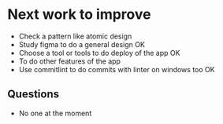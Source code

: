 # Next work to improve

- Check a pattern like atomic design
- Study figma to do a general design OK
- Choose a tool or tools to do deploy of the app OK
- To do other features of the app
- Use commitlint to do commits with linter on windows too OK

## Questions

- No one at the moment
